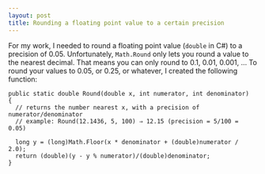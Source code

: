 ```yaml
---
layout: post
title: Rounding a floating point value to a certain precision
---
```


For my work, I needed to round a floating point value (`double` in C#) to a precision of 0.05. Unfortunately, `Math.Round` only lets you round a value to the nearest decimal. That means you can only round to 0.1, 0.01, 0.001, … To round your values to 0.05, or 0.25, or whatever, I created the following function:

```
public static double Round(double x, int numerator, int denominator)
{
  // returns the number nearest x, with a precision of numerator/denominator
  // example: Round(12.1436, 5, 100) ⇒ 12.15 (precision = 5/100 = 0.05)
  
  long y = (long)Math.Floor(x * denominator + (double)numerator / 2.0);
  return (double)(y - y % numerator)/(double)denominator;
}
```